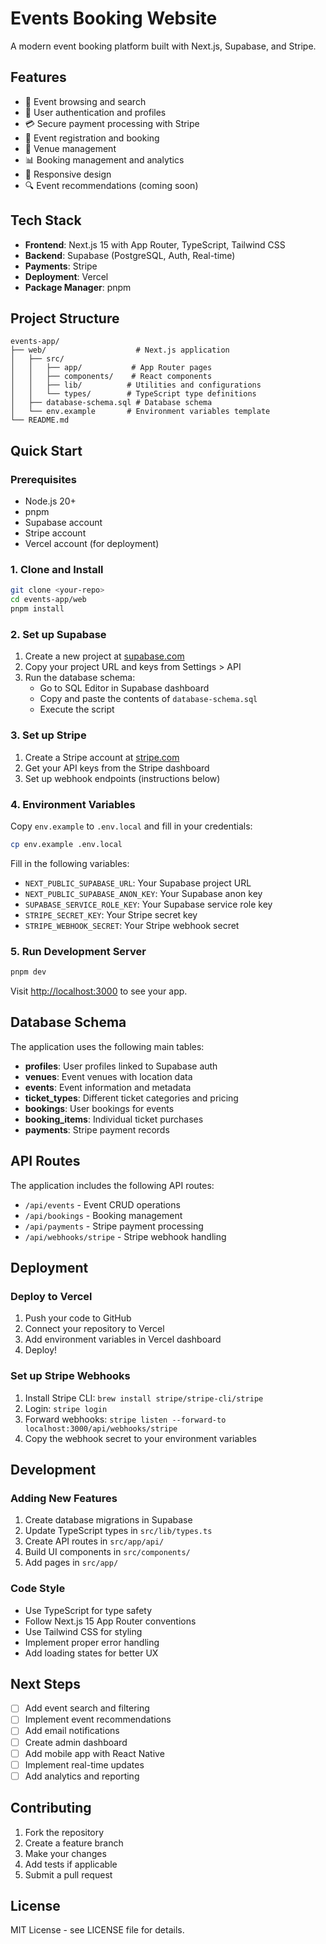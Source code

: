 # Events Booking Website

A modern event booking platform built with Next.js, Supabase, and Stripe.

## Features

- 🎫 Event browsing and search
- 🔐 User authentication and profiles
- 💳 Secure payment processing with Stripe
- 📅 Event registration and booking
- 🏢 Venue management
- 📊 Booking management and analytics
- 📱 Responsive design
- 🔍 Event recommendations (coming soon)

## Tech Stack

- **Frontend**: Next.js 15 with App Router, TypeScript, Tailwind CSS
- **Backend**: Supabase (PostgreSQL, Auth, Real-time)
- **Payments**: Stripe
- **Deployment**: Vercel
- **Package Manager**: pnpm

## Project Structure

```
events-app/
├── web/                    # Next.js application
│   ├── src/
│   │   ├── app/           # App Router pages
│   │   ├── components/    # React components
│   │   ├── lib/          # Utilities and configurations
│   │   └── types/        # TypeScript type definitions
│   ├── database-schema.sql # Database schema
│   └── env.example       # Environment variables template
└── README.md
```

## Quick Start

### Prerequisites

- Node.js 20+
- pnpm
- Supabase account
- Stripe account
- Vercel account (for deployment)

### 1. Clone and Install

```bash
git clone <your-repo>
cd events-app/web
pnpm install
```

### 2. Set up Supabase

1. Create a new project at [supabase.com](https://supabase.com)
2. Copy your project URL and keys from Settings > API
3. Run the database schema:
   - Go to SQL Editor in Supabase dashboard
   - Copy and paste the contents of `database-schema.sql`
   - Execute the script

### 3. Set up Stripe

1. Create a Stripe account at [stripe.com](https://stripe.com)
2. Get your API keys from the Stripe dashboard
3. Set up webhook endpoints (instructions below)

### 4. Environment Variables

Copy `env.example` to `.env.local` and fill in your credentials:

```bash
cp env.example .env.local
```

Fill in the following variables:
- `NEXT_PUBLIC_SUPABASE_URL`: Your Supabase project URL
- `NEXT_PUBLIC_SUPABASE_ANON_KEY`: Your Supabase anon key
- `SUPABASE_SERVICE_ROLE_KEY`: Your Supabase service role key
- `STRIPE_SECRET_KEY`: Your Stripe secret key
- `STRIPE_WEBHOOK_SECRET`: Your Stripe webhook secret

### 5. Run Development Server

```bash
pnpm dev
```

Visit [http://localhost:3000](http://localhost:3000) to see your app.

## Database Schema

The application uses the following main tables:

- **profiles**: User profiles linked to Supabase auth
- **venues**: Event venues with location data
- **events**: Event information and metadata
- **ticket_types**: Different ticket categories and pricing
- **bookings**: User bookings for events
- **booking_items**: Individual ticket purchases
- **payments**: Stripe payment records

## API Routes

The application includes the following API routes:

- `/api/events` - Event CRUD operations
- `/api/bookings` - Booking management
- `/api/payments` - Stripe payment processing
- `/api/webhooks/stripe` - Stripe webhook handling

## Deployment

### Deploy to Vercel

1. Push your code to GitHub
2. Connect your repository to Vercel
3. Add environment variables in Vercel dashboard
4. Deploy!

### Set up Stripe Webhooks

1. Install Stripe CLI: `brew install stripe/stripe-cli/stripe`
2. Login: `stripe login`
3. Forward webhooks: `stripe listen --forward-to localhost:3000/api/webhooks/stripe`
4. Copy the webhook secret to your environment variables

## Development

### Adding New Features

1. Create database migrations in Supabase
2. Update TypeScript types in `src/lib/types.ts`
3. Create API routes in `src/app/api/`
4. Build UI components in `src/components/`
5. Add pages in `src/app/`

### Code Style

- Use TypeScript for type safety
- Follow Next.js 15 App Router conventions
- Use Tailwind CSS for styling
- Implement proper error handling
- Add loading states for better UX

## Next Steps

- [ ] Add event search and filtering
- [ ] Implement event recommendations
- [ ] Add email notifications
- [ ] Create admin dashboard
- [ ] Add mobile app with React Native
- [ ] Implement real-time updates
- [ ] Add analytics and reporting

## Contributing

1. Fork the repository
2. Create a feature branch
3. Make your changes
4. Add tests if applicable
5. Submit a pull request

## License

MIT License - see LICENSE file for details.
